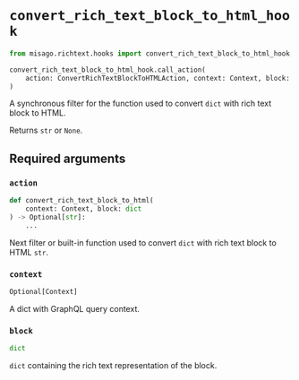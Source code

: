 # `convert_rich_text_block_to_html_hook`

```python
from misago.richtext.hooks import convert_rich_text_block_to_html_hook

convert_rich_text_block_to_html_hook.call_action(
    action: ConvertRichTextBlockToHTMLAction, context: Context, block: dict
)
```

A synchronous filter for the function used to convert `dict` with rich text block to HTML.

Returns `str` or `None`.


## Required arguments

### `action`

```python
def convert_rich_text_block_to_html(
    context: Context, block: dict
) -> Optional[str]:
    ...
```

Next filter or built-in function used to convert `dict` with rich text block to HTML `str`.


### `context`

```python
Optional[Context]
```

A dict with GraphQL query context.


### `block`

```python
dict
```

`dict` containing the rich text representation of the block.